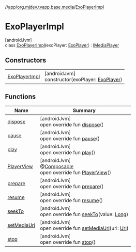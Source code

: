 //[app](../../../index.md)/[org.mjdev.tvapp.base.media](../index.md)/[ExoPlayerImpl](index.md)

# ExoPlayerImpl

[androidJvm]\
class [ExoPlayerImpl](index.md)(exoPlayer: [ExoPlayer](https://developer.android.com/reference/kotlin/androidx/media3/exoplayer/ExoPlayer.html)) : [IMediaPlayer](../-i-media-player/index.md)

## Constructors

| | |
|---|---|
| [ExoPlayerImpl](-exo-player-impl.md) | [androidJvm]<br>constructor(exoPlayer: [ExoPlayer](https://developer.android.com/reference/kotlin/androidx/media3/exoplayer/ExoPlayer.html)) |

## Functions

| Name | Summary |
|---|---|
| [dispose](dispose.md) | [androidJvm]<br>open override fun [dispose](dispose.md)() |
| [pause](pause.md) | [androidJvm]<br>open override fun [pause](pause.md)() |
| [play](play.md) | [androidJvm]<br>open override fun [play](play.md)() |
| [PlayerView](-player-view.md) | [androidJvm]<br>@[Composable](https://developer.android.com/reference/kotlin/androidx/compose/runtime/Composable.html)<br>open override fun [PlayerView](-player-view.md)() |
| [prepare](prepare.md) | [androidJvm]<br>open override fun [prepare](prepare.md)() |
| [resume](resume.md) | [androidJvm]<br>open override fun [resume](resume.md)() |
| [seekTo](seek-to.md) | [androidJvm]<br>open override fun [seekTo](seek-to.md)(value: [Long](https://kotlinlang.org/api/latest/jvm/stdlib/kotlin/-long/index.html)) |
| [setMediaUri](set-media-uri.md) | [androidJvm]<br>open override fun [setMediaUri](set-media-uri.md)(uri: [Uri](https://developer.android.com/reference/kotlin/android/net/Uri.html)) |
| [stop](stop.md) | [androidJvm]<br>open override fun [stop](stop.md)() |
